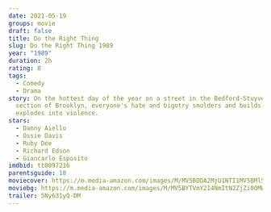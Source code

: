 ```yaml
---
date: 2021-05-19
groups: movie
draft: false
title: Do the Right Thing
slug: Do the Right Thing 1989
year: "1989"
duration: 2h
rating: 8
tags:
  - Comedy
  - Drama
story: On the hottest day of the year on a street in the Bedford-Stuyvesant
  section of Brooklyn, everyone's hate and bigotry smolders and builds until it
  explodes into violence.
stars:
  - Danny Aiello
  - Ossie Davis
  - Ruby Dee
  - Richard Edson
  - Giancarlo Esposito
imdbid: tt0097216
parentsguide: 18
moviecover: https://m.media-amazon.com/images/M/MV5BODA2MjU1NTI1MV5BMl5BanBnXkFtZTgwOTU4ODIwMjE@._V1_FMjpg_UY865_.jpg
moviebg: https://m.media-amazon.com/images/M/MV5BYTVmY2I4NmItN2ZjZi00MWQ5LTlhYWEtNmE1NmE5YTRjZmQ3XkEyXkFqcGdeQXVyMTkxNjUyNQ@@._V1_FMjpg_UX1280_.jpg
trailer: 5Ny631yQ-DM
---
```

